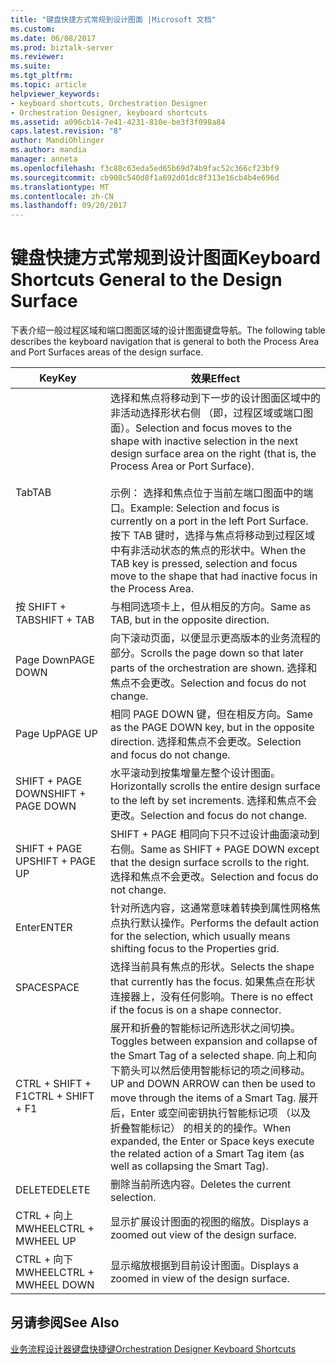 ```yaml
---
title: "键盘快捷方式常规到设计图面 |Microsoft 文档"
ms.custom: 
ms.date: 06/08/2017
ms.prod: biztalk-server
ms.reviewer: 
ms.suite: 
ms.tgt_pltfrm: 
ms.topic: article
helpviewer_keywords:
- keyboard shortcuts, Orchestration Designer
- Orchestration Designer, keyboard shortcuts
ms.assetid: a096cb14-7e41-4231-810e-be3f3f098a84
caps.latest.revision: "8"
author: MandiOhlinger
ms.author: mandia
manager: anneta
ms.openlocfilehash: f3c88c63eda5ed65b69d74b9fac52c366cf23bf9
ms.sourcegitcommit: cb908c540d8f1a692d01dc8f313e16cb4b4e696d
ms.translationtype: MT
ms.contentlocale: zh-CN
ms.lasthandoff: 09/20/2017
---
```

# <a name="keyboard-shortcuts-general-to-the-design-surface"></a><span data-ttu-id="e75ed-102">键盘快捷方式常规到设计图面</span><span class="sxs-lookup"><span data-stu-id="e75ed-102">Keyboard Shortcuts General to the Design Surface</span></span>
<span data-ttu-id="e75ed-103">下表介绍一般过程区域和端口图面区域的设计图面键盘导航。</span><span class="sxs-lookup"><span data-stu-id="e75ed-103">The following table describes the keyboard navigation that is general to both the Process Area and Port Surfaces areas of the design surface.</span></span>  
  
|<span data-ttu-id="e75ed-104">Key</span><span class="sxs-lookup"><span data-stu-id="e75ed-104">Key</span></span>|<span data-ttu-id="e75ed-105">效果</span><span class="sxs-lookup"><span data-stu-id="e75ed-105">Effect</span></span>|  
|---------|------------|  
|<span data-ttu-id="e75ed-106">Tab</span><span class="sxs-lookup"><span data-stu-id="e75ed-106">TAB</span></span>|<span data-ttu-id="e75ed-107">选择和焦点将移动到下一步的设计图面区域中的非活动选择形状右侧 （即，过程区域或端口图面）。</span><span class="sxs-lookup"><span data-stu-id="e75ed-107">Selection and focus moves to the shape with inactive selection in the next design surface area on the right (that is, the Process Area or Port Surface).</span></span><br /><br /> <span data-ttu-id="e75ed-108">示例： 选择和焦点位于当前左端口图面中的端口。</span><span class="sxs-lookup"><span data-stu-id="e75ed-108">Example: Selection and focus is currently on a port in the left Port Surface.</span></span> <span data-ttu-id="e75ed-109">按下 TAB 键时，选择与焦点将移动到过程区域中有非活动状态的焦点的形状中。</span><span class="sxs-lookup"><span data-stu-id="e75ed-109">When the TAB key is pressed, selection and focus move to the shape that had inactive focus in the Process Area.</span></span>|  
|<span data-ttu-id="e75ed-110">按 SHIFT + TAB</span><span class="sxs-lookup"><span data-stu-id="e75ed-110">SHIFT + TAB</span></span>|<span data-ttu-id="e75ed-111">与相同选项卡上，但从相反的方向。</span><span class="sxs-lookup"><span data-stu-id="e75ed-111">Same as TAB, but in the opposite direction.</span></span>|  
|<span data-ttu-id="e75ed-112">Page Down</span><span class="sxs-lookup"><span data-stu-id="e75ed-112">PAGE DOWN</span></span>|<span data-ttu-id="e75ed-113">向下滚动页面，以便显示更高版本的业务流程的部分。</span><span class="sxs-lookup"><span data-stu-id="e75ed-113">Scrolls the page down so that later parts of the orchestration are shown.</span></span> <span data-ttu-id="e75ed-114">选择和焦点不会更改。</span><span class="sxs-lookup"><span data-stu-id="e75ed-114">Selection and focus do not change.</span></span>|  
|<span data-ttu-id="e75ed-115">Page Up</span><span class="sxs-lookup"><span data-stu-id="e75ed-115">PAGE UP</span></span>|<span data-ttu-id="e75ed-116">相同 PAGE DOWN 键，但在相反方向。</span><span class="sxs-lookup"><span data-stu-id="e75ed-116">Same as the PAGE DOWN key, but in the opposite direction.</span></span> <span data-ttu-id="e75ed-117">选择和焦点不会更改。</span><span class="sxs-lookup"><span data-stu-id="e75ed-117">Selection and focus do not change.</span></span>|  
|<span data-ttu-id="e75ed-118">SHIFT + PAGE DOWN</span><span class="sxs-lookup"><span data-stu-id="e75ed-118">SHIFT + PAGE DOWN</span></span>|<span data-ttu-id="e75ed-119">水平滚动到按集增量左整个设计图面。</span><span class="sxs-lookup"><span data-stu-id="e75ed-119">Horizontally scrolls the entire design surface to the left by set increments.</span></span> <span data-ttu-id="e75ed-120">选择和焦点不会更改。</span><span class="sxs-lookup"><span data-stu-id="e75ed-120">Selection and focus do not change.</span></span>|  
|<span data-ttu-id="e75ed-121">SHIFT + PAGE UP</span><span class="sxs-lookup"><span data-stu-id="e75ed-121">SHIFT + PAGE UP</span></span>|<span data-ttu-id="e75ed-122">SHIFT + PAGE 相同向下只不过设计曲面滚动到右侧。</span><span class="sxs-lookup"><span data-stu-id="e75ed-122">Same as SHIFT + PAGE DOWN except that the design surface scrolls to the right.</span></span> <span data-ttu-id="e75ed-123">选择和焦点不会更改。</span><span class="sxs-lookup"><span data-stu-id="e75ed-123">Selection and focus do not change.</span></span>|  
|<span data-ttu-id="e75ed-124">Enter</span><span class="sxs-lookup"><span data-stu-id="e75ed-124">ENTER</span></span>|<span data-ttu-id="e75ed-125">针对所选内容，这通常意味着转换到属性网格焦点执行默认操作。</span><span class="sxs-lookup"><span data-stu-id="e75ed-125">Performs the default action for the selection, which usually means shifting focus to the Properties grid.</span></span>|  
|<span data-ttu-id="e75ed-126">SPACE</span><span class="sxs-lookup"><span data-stu-id="e75ed-126">SPACE</span></span>|<span data-ttu-id="e75ed-127">选择当前具有焦点的形状。</span><span class="sxs-lookup"><span data-stu-id="e75ed-127">Selects the shape that currently has the focus.</span></span> <span data-ttu-id="e75ed-128">如果焦点在形状连接器上，没有任何影响。</span><span class="sxs-lookup"><span data-stu-id="e75ed-128">There is no effect if the focus is on a shape connector.</span></span>|  
|<span data-ttu-id="e75ed-129">CTRL + SHIFT + F1</span><span class="sxs-lookup"><span data-stu-id="e75ed-129">CTRL + SHIFT + F1</span></span>|<span data-ttu-id="e75ed-130">展开和折叠的智能标记所选形状之间切换。</span><span class="sxs-lookup"><span data-stu-id="e75ed-130">Toggles between expansion and collapse of the Smart Tag of a selected shape.</span></span> <span data-ttu-id="e75ed-131">向上和向下箭头可以然后使用智能标记的项之间移动。</span><span class="sxs-lookup"><span data-stu-id="e75ed-131">UP and DOWN ARROW can then be used to move through the items of a Smart Tag.</span></span> <span data-ttu-id="e75ed-132">展开后，Enter 或空间密钥执行智能标记项 （以及折叠智能标记） 的相关的的操作。</span><span class="sxs-lookup"><span data-stu-id="e75ed-132">When expanded, the Enter or Space keys execute the related action of a Smart Tag item (as well as collapsing the Smart Tag).</span></span>|  
|<span data-ttu-id="e75ed-133">DELETE</span><span class="sxs-lookup"><span data-stu-id="e75ed-133">DELETE</span></span>|<span data-ttu-id="e75ed-134">删除当前所选内容。</span><span class="sxs-lookup"><span data-stu-id="e75ed-134">Deletes the current selection.</span></span>|  
|<span data-ttu-id="e75ed-135">CTRL + 向上 MWHEEL</span><span class="sxs-lookup"><span data-stu-id="e75ed-135">CTRL + MWHEEL UP</span></span>|<span data-ttu-id="e75ed-136">显示扩展设计图面的视图的缩放。</span><span class="sxs-lookup"><span data-stu-id="e75ed-136">Displays a zoomed out view of the design surface.</span></span>|  
|<span data-ttu-id="e75ed-137">CTRL + 向下 MWHEEL</span><span class="sxs-lookup"><span data-stu-id="e75ed-137">CTRL + MWHEEL DOWN</span></span>|<span data-ttu-id="e75ed-138">显示缩放根据到目前设计图面。</span><span class="sxs-lookup"><span data-stu-id="e75ed-138">Displays a zoomed in view of the design surface.</span></span>|  
  
## <a name="see-also"></a><span data-ttu-id="e75ed-139">另请参阅</span><span class="sxs-lookup"><span data-stu-id="e75ed-139">See Also</span></span>  
 [<span data-ttu-id="e75ed-140">业务流程设计器键盘快捷键</span><span class="sxs-lookup"><span data-stu-id="e75ed-140">Orchestration Designer Keyboard Shortcuts</span></span>](../core/orchestration-designer-keyboard-shortcuts.md)